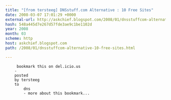 ```yaml
---
title: "[from tersteeg] DNSstuff.com Alternative : 10 Free Sites"
date: 2008-03-07 17:01:29 +0000
external-url: http://askchief.blogspot.com/2008/01/dnsstuffcom-alternative-10-free-sites.html
hash: 548a445d7e267d57fde3ae9c1be1102d
year: 2008
month: 03
scheme: http
host: askchief.blogspot.com
path: /2008/01/dnsstuffcom-alternative-10-free-sites.html

---
```



         bookmark this on del.icio.us
        -
        posted 
        by tersteeg
        to
            dns
            - more about this bookmark...
    

